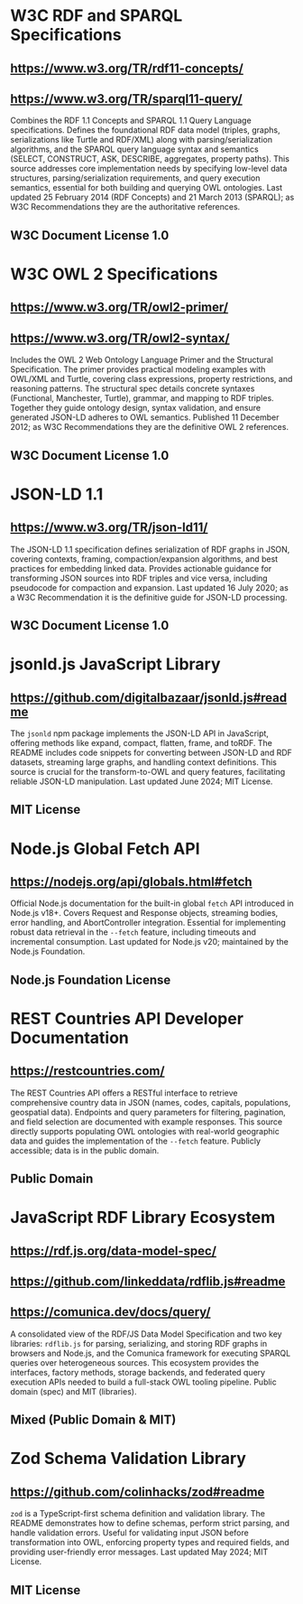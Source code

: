 # W3C RDF and SPARQL Specifications
## https://www.w3.org/TR/rdf11-concepts/
## https://www.w3.org/TR/sparql11-query/
Combines the RDF 1.1 Concepts and SPARQL 1.1 Query Language specifications. Defines the foundational RDF data model (triples, graphs, serializations like Turtle and RDF/XML) along with parsing/serialization algorithms, and the SPARQL query language syntax and semantics (SELECT, CONSTRUCT, ASK, DESCRIBE, aggregates, property paths). This source addresses core implementation needs by specifying low-level data structures, parsing/serialization requirements, and query execution semantics, essential for both building and querying OWL ontologies. Last updated 25 February 2014 (RDF Concepts) and 21 March 2013 (SPARQL); as W3C Recommendations they are the authoritative references.
## W3C Document License 1.0

# W3C OWL 2 Specifications
## https://www.w3.org/TR/owl2-primer/
## https://www.w3.org/TR/owl2-syntax/
Includes the OWL 2 Web Ontology Language Primer and the Structural Specification. The primer provides practical modeling examples with OWL/XML and Turtle, covering class expressions, property restrictions, and reasoning patterns. The structural spec details concrete syntaxes (Functional, Manchester, Turtle), grammar, and mapping to RDF triples. Together they guide ontology design, syntax validation, and ensure generated JSON-LD adheres to OWL semantics. Published 11 December 2012; as W3C Recommendations they are the definitive OWL 2 references.
## W3C Document License 1.0

# JSON-LD 1.1
## https://www.w3.org/TR/json-ld11/
The JSON-LD 1.1 specification defines serialization of RDF graphs in JSON, covering contexts, framing, compaction/expansion algorithms, and best practices for embedding linked data. Provides actionable guidance for transforming JSON sources into RDF triples and vice versa, including pseudocode for compaction and expansion. Last updated 16 July 2020; as a W3C Recommendation it is the definitive guide for JSON-LD processing.
## W3C Document License 1.0

# jsonld.js JavaScript Library
## https://github.com/digitalbazaar/jsonld.js#readme
The `jsonld` npm package implements the JSON-LD API in JavaScript, offering methods like expand, compact, flatten, frame, and toRDF. The README includes code snippets for converting between JSON-LD and RDF datasets, streaming large graphs, and handling context definitions. This source is crucial for the transform-to-OWL and query features, facilitating reliable JSON-LD manipulation. Last updated June 2024; MIT License.
## MIT License

# Node.js Global Fetch API
## https://nodejs.org/api/globals.html#fetch
Official Node.js documentation for the built-in global `fetch` API introduced in Node.js v18+. Covers Request and Response objects, streaming bodies, error handling, and AbortController integration. Essential for implementing robust data retrieval in the `--fetch` feature, including timeouts and incremental consumption. Last updated for Node.js v20; maintained by the Node.js Foundation.
## Node.js Foundation License

# REST Countries API Developer Documentation
## https://restcountries.com/
The REST Countries API offers a RESTful interface to retrieve comprehensive country data in JSON (names, codes, capitals, populations, geospatial data). Endpoints and query parameters for filtering, pagination, and field selection are documented with example responses. This source directly supports populating OWL ontologies with real-world geographic data and guides the implementation of the `--fetch` feature. Publicly accessible; data is in the public domain.
## Public Domain

# JavaScript RDF Library Ecosystem
## https://rdf.js.org/data-model-spec/
## https://github.com/linkeddata/rdflib.js#readme
## https://comunica.dev/docs/query/
A consolidated view of the RDF/JS Data Model Specification and two key libraries: `rdflib.js` for parsing, serializing, and storing RDF graphs in browsers and Node.js, and the Comunica framework for executing SPARQL queries over heterogeneous sources. This ecosystem provides the interfaces, factory methods, storage backends, and federated query execution APIs needed to build a full-stack OWL tooling pipeline. Public domain (spec) and MIT (libraries).
## Mixed (Public Domain & MIT)

# Zod Schema Validation Library
## https://github.com/colinhacks/zod#readme
`zod` is a TypeScript-first schema definition and validation library. The README demonstrates how to define schemas, perform strict parsing, and handle validation errors. Useful for validating input JSON before transformation into OWL, enforcing property types and required fields, and providing user-friendly error messages. Last updated May 2024; MIT License.
## MIT License